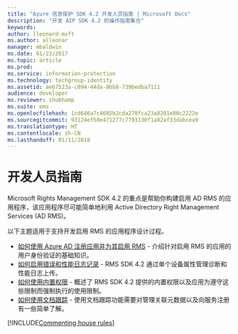 ```yaml
---
title: "Azure 信息保护 SDK 4.2 开发人员指南 | Microsoft Docs"
description: "开发 AIP SDK 4.2 的操作指南集合"
keywords: 
author: lleonard-msft
ms.author: alleonar
manager: mbaldwin
ms.date: 01/23/2017
ms.topic: article
ms.prod: 
ms.service: information-protection
ms.technology: techgroup-identity
ms.assetid: ae67523a-c094-44da-86b8-739bedba7111
audience: developer
ms.reviewer: shubhamp
ms.suite: ems
ms.openlocfilehash: 1cd646a7c4685b2cda270fca23a8201e80c2222e
ms.sourcegitcommit: 93124ef58e471277c7793130f1a82af33dabcea9
ms.translationtype: HT
ms.contentlocale: zh-CN
ms.lasthandoff: 01/11/2018
---
```

# <a name="developer-guidance"></a>开发人员指南
Microsoft Rights Management SDK 4.2 的重点是帮助你构建启用 AD RMS 的应用程序，该应用程序尽可能简单地利用 Active Directory Right Management Services (AD RMS)。

以下主题适用于支持开发启用 RMS 的应用程序设计过程。

- [如何使用 Azure AD 注册应用并为其启用 RMS](authentication-integration.md) - 介绍针对启用 RMS 的应用的用户身份验证的基础知识。
- [如何启用错误和性能日志记录](enabling-logging.md) - RMS SDK 4.2 通过单个设备属性管理诊断和性能日志上传。
- [如何使用内置权限](built-in-rights-usage-restriction-reference.md) - 概述了 RMS SDK 4.2 提供的内置权限以及应用为遵守这些限制而强制执行的使用限制。
- [如何使用文档跟踪](how-to-use-document-tracking.md) - 使用文档跟踪功能需要对管理关联元数据以及向服务注册有一些简单了解。

[!INCLUDE[Commenting house rules](../includes/houserules.md)]